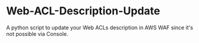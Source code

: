 # Web-ACL-Description-Update
A python script to update your Web ACLs description in AWS WAF since it's not possible via Console.
